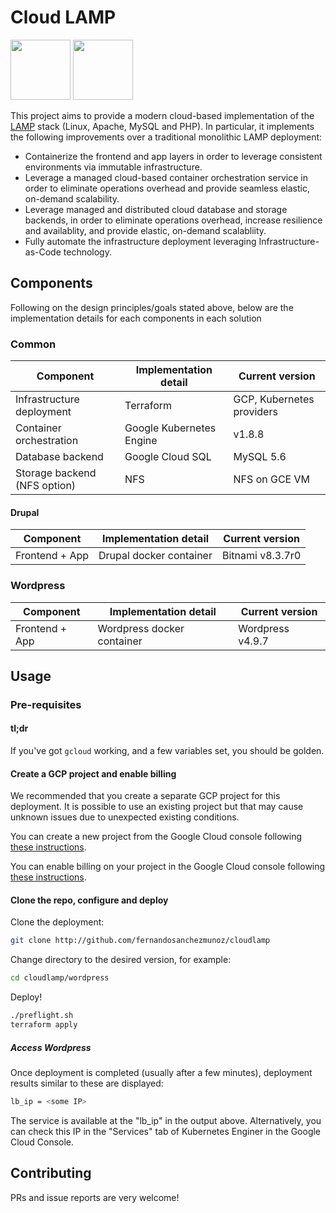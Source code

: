 # Cloud LAMP

<img src="https://cloud.google.com/_static/images/cloud/icons/favicons/onecloud/apple-icon.png" width="96"> <img src="https://www.silhouette-illust.com/wp-content/uploads/2016/06/3423-300x300.jpg" width="96">

This project aims to provide a modern cloud-based implementation of the [LAMP](https://en.wikipedia.org/wiki/LAMP) stack (Linux, Apache, MySQL and PHP). In particular, it implements the following improvements over a traditional monolithic LAMP deployment:

  - Containerize the frontend and app layers in order to leverage consistent environments via immutable infrastructure.
  - Leverage a managed cloud-based container orchestration service in order to eliminate operations overhead and provide seamless elastic, on-demand scalability.
  - Leverage managed and distributed cloud database and storage backends, in order to eliminate operations overhead, increase resilience and availablity, and provide elastic, on-demand scalabliity.
  - Fully automate the infrastructure deployment leveraging Infrastructure-as-Code technology.

## Components

Following on the design principles/goals stated above, below are the implementation details for each components in each solution

### Common
| Component | Implementation detail | Current version |
| ------ | ------ | ------ |
| Infrastructure deployment | Terraform | GCP, Kubernetes providers
| Container orchestration | Google Kubernetes Engine | v1.8.8
| Database backend | Google Cloud SQL | MySQL 5.6
| Storage backend (NFS option) | NFS | NFS on GCE VM

#### Drupal
| Component | Implementation detail | Current version |
| ------ | ------ | ------ |
| Frontend + App  | Drupal docker container | Bitnami v8.3.7r0

### Wordpress
| Component | Implementation detail | Current version |
| ------ | ------ | ------ |
| Frontend + App  | Wordpress docker container | Wordpress v4.9.7

## Usage
### Pre-requisites
#### tl;dr
If you've got `gcloud` working, and a few variables set, you should be golden.

#### Create a GCP project and enable billing
We recommended that you create a separate GCP project for this deployment. It is possible to use an existing project but that may cause unknown issues due to unexpected existing conditions.

You can create a new project from the Google Cloud console following [these instructions](https://cloud.google.com/resource-manager/docs/creating-managing-projects).

You can enable billing on your project in the Google Cloud console following [these instructions](https://cloud.google.com/billing/docs/how-to/modify-project).

#### Clone the repo, configure and deploy
Clone the deployment:
```sh
git clone http://github.com/fernandosanchezmunoz/cloudlamp
```
Change directory to the desired version, for example:
```sh
cd cloudlamp/wordpress
```
Deploy!
```sh
./preflight.sh
terraform apply
```
##### Access Wordpress
Once deployment is completed (usually after a few minutes), deployment results similar to these are displayed:
```sh
lb_ip = <some IP>
```
The service is available at the "lb_ip" in the output above. Alternatively, you can check this IP in the "Services" tab of Kubernetes Enginer in the Google Cloud Console.

## Contributing

PRs and issue reports are very welcome!
